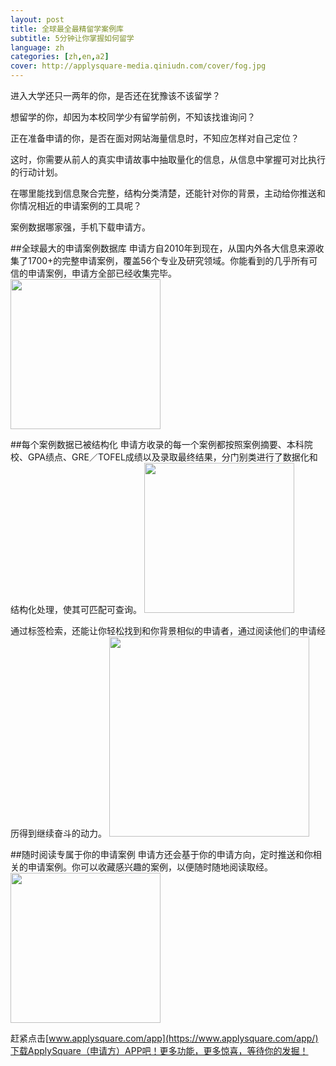 ```yaml
---
layout: post
title: 全球最全最精留学案例库
subtitle: 5分钟让你掌握如何留学
language: zh
categories: [zh,en,a2]
cover: http://applysquare-media.qiniudn.com/cover/fog.jpg
---
```

进入大学还只一两年的你，是否还在犹豫该不该留学？

想留学的你，却因为本校同学少有留学前例，不知该找谁询问？

正在准备申请的你，是否在面对网站海量信息时，不知应怎样对自己定位？

这时，你需要从前人的真实申请故事中抽取量化的信息，从信息中掌握可对比执行的行动计划。

在哪里能找到信息聚合完整，结构分类清楚，还能针对你的背景，主动给你推送和你情况相近的申请案例的工具呢？

案例数据哪家强，手机下载申请方。

##全球最大的申请案例数据库
申请方自2010年到现在，从国内外各大信息来源收集了1700+的完整申请案例，覆盖56个专业及研究领域。你能看到的几乎所有可信的申请案例，申请方全部已经收集完毕。
<img src="http://applysquare-media.qiniudn.com/2014/11/case/1.jpg" width="240px" height="auto" />

##每个案例数据已被结构化
申请方收录的每一个案例都按照案例摘要、本科院校、GPA绩点、GRE／TOFEL成绩以及录取最终结果，分门别类进行了数据化和结构化处理，使其可匹配可查询。
<img src="http://applysquare-media.qiniudn.com/2014/11/case/2.jpg" width="240px" height="auto" />

通过标签检索，还能让你轻松找到和你背景相似的申请者，通过阅读他们的申请经历得到继续奋斗的动力。
<img src="http://applysquare-media.qiniudn.com/2014/11/case/3.jpg" width="320px" height="auto" />

##随时阅读专属于你的申请案例
申请方还会基于你的申请方向，定时推送和你相关的申请案例。你可以收藏感兴趣的案例，以便随时随地阅读取经。
<img src="http://applysquare-media.qiniudn.com/2014/11/case/4.jpg" width="240px" height="auto" />

赶紧点击[www.applysquare.com/app](https://www.applysquare.com/app/)下载ApplySquare（申请方）APP吧！更多功能，更多惊喜，等待你的发掘！